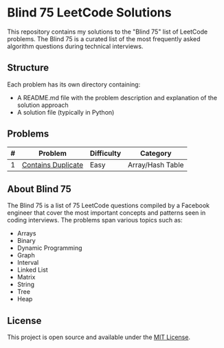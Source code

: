 # Blind 75 LeetCode Solutions

This repository contains my solutions to the "Blind 75" list of LeetCode problems. The Blind 75 is a curated list of the most frequently asked algorithm questions during technical interviews.

## Structure

Each problem has its own directory containing:
- A README.md file with the problem description and explanation of the solution approach
- A solution file (typically in Python)

## Problems

| # | Problem | Difficulty | Category |
|---|---------|------------|----------|
| 1 | [Contains Duplicate](./contains_duplicate) | Easy | Array/Hash Table |

## About Blind 75

The Blind 75 is a list of 75 LeetCode questions compiled by a Facebook engineer that cover the most important concepts and patterns seen in coding interviews. The problems span various topics such as:

- Arrays
- Binary
- Dynamic Programming
- Graph
- Interval
- Linked List
- Matrix
- String
- Tree
- Heap

## License

This project is open source and available under the [MIT License](LICENSE). 